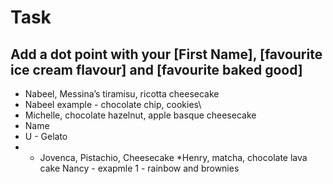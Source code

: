 # Task

## Add a dot point with your [First Name], [favourite ice cream flavour] and [favourite baked good]

* Nabeel, Messina’s tiramisu, ricotta cheesecake
* Nabeel example - chocolate chip, cookies\
* Michelle, chocolate hazelnut, apple basque cheesecake
* Name 
* U - Gelato
* * Jovenca, Pistachio, Cheesecake
*Henry, matcha, chocolate lava cake
Nancy - exapmle 1 - rainbow and brownies 
